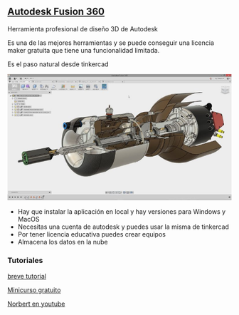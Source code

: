## [Autodesk Fusion 360](https://www.autodesk.es/products/fusion-360/overview?term=1-YEAR) 

Herramienta profesional de diseño 3D de Autodesk

Es una de las mejores herramientas y se puede conseguir una licencia maker gratuita que tiene una funcionalidad limitada.

Es el paso natural desde tinkercad



![](./images/assembly-1-768x432.jpg)

* Hay que instalar la aplicación en local y hay versiones para Windows y MacOS
* Necesitas una cuenta de autodesk y puedes usar la misma de tinkercad 
* Por tener licencia educativa puedes crear equipos
* Almacena los datos en la nube 


### Tutoriales

[breve tutorial](https://bitfab.io/es/blog/fusion-360-impresion-3d/)

[Minicurso gratuito](https://norbertrovira.com/cursos-online-fusion-360/)

[Norbert en youtube](https://www.youtube.com/@NorMaker3d)
